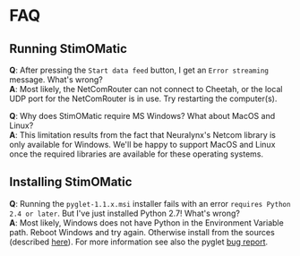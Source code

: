 # FAQ #

## Running StimOMatic ##

**Q**: After pressing the `Start data feed` button, I get an `Error streaming` message. What's wrong?  
**A**: Most likely, the NetComRouter can not connect to Cheetah, or the local UDP port for the NetComRouter is in use. Try restarting the computer(s).

**Q**: Why does StimOMatic require MS Windows? What about MacOS and Linux?  
**A**: This limitation results from the fact that Neuralynx's Netcom library is only available for Windows. We'll be happy to support MacOS and Linux once the required libraries are available for these operating systems. 


## Installing StimOMatic ##

**Q**: Running the `pyglet-1.1.x.msi` installer fails with an error `requires Python 2.4 or later`. But I've just installed Python 2.7! What's wrong?  
**A**: Most likely, Windows does not have Python in the Environment Variable path. Reboot Windows and try again. Otherwise install from the sources (described [here][pyglet_install]). For more information see also the pyglet [bug report][pyglet_install_bug].

[pyglet_install]: https://github.com/kotowicz/StimOMatic/blob/master/python/OpenGLPlotting/pomp/docs/INSTALL.md
[pyglet_install_bug]: https://code.google.com/p/pyglet/issues/detail?id=488
